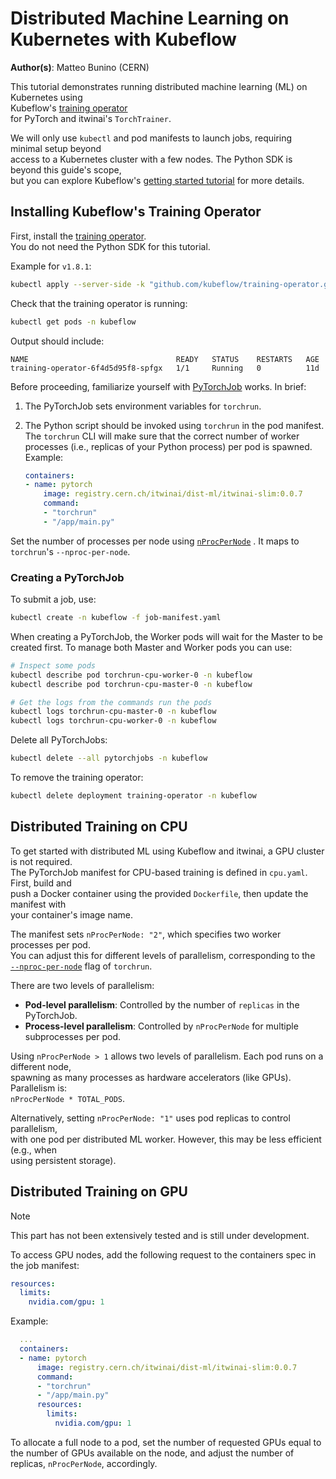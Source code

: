 # Distributed Machine Learning on Kubernetes with Kubeflow

**Author(s)**: Matteo Bunino (CERN)

This tutorial demonstrates running distributed machine learning (ML) on Kubernetes using  
Kubeflow's [training operator](https://www.kubeflow.org/docs/components/training/overview/)  
for PyTorch and itwinai's `TorchTrainer`.  

We will only use `kubectl` and pod manifests to launch jobs, requiring minimal setup beyond  
access to a Kubernetes cluster with a few nodes. The Python SDK is beyond this guide's scope,  
but you can explore Kubeflow's
[getting started tutorial](https://www.kubeflow.org/docs/components/training/getting-started/#getting-started-with-pytorchjob)
for more details.

## Installing Kubeflow's Training Operator

First, install the [training operator](https://www.kubeflow.org/docs/components/training/installation/).  
You do not need the Python SDK for this tutorial.

Example for `v1.8.1`:

```bash
kubectl apply --server-side -k "github.com/kubeflow/training-operator.git/manifests/overlays/standalone?ref=v1.8.1"
```

Check that the training operator is running:

```bash
kubectl get pods -n kubeflow
```

Output should include:

```text
NAME                                 READY   STATUS    RESTARTS   AGE
training-operator-6f4d5d95f8-spfgx   1/1     Running   0          11d
```

Before proceeding, familiarize yourself with
[PyTorchJob](https://www.kubeflow.org/docs/components/training/reference/distributed-training/#distributed-training-for-pytorch)
works. In brief:

1. The PyTorchJob sets environment variables for `torchrun`.
1. The Python script should be invoked using `torchrun` in the pod manifest.
The `torchrun` CLI will make sure that the correct number of worker processes (i.e., replicas of your Python process)
per pod is spawned. Example:

    ```yaml
    containers:
    - name: pytorch
        image: registry.cern.ch/itwinai/dist-ml/itwinai-slim:0.0.7
        command:
        - "torchrun"
        - "/app/main.py"
    ```

Set the number of processes per node using
[`nProcPerNode`](https://github.com/kubeflow/training-operator/blob/69094e16309382d929606f8c5ce9a9d8c00308b1/pkg/apis/kubeflow.org/v1/pytorch_types.go#L95)
. It maps to `torchrun`'s `--nproc-per-node`.

### Creating a PyTorchJob

To submit a job, use:

```bash
kubectl create -n kubeflow -f job-manifest.yaml
```

When creating a PyTorchJob, the Worker pods will wait for the Master to be created
first. To manage both Master and Worker pods you can use:

```bash
# Inspect some pods
kubectl describe pod torchrun-cpu-worker-0 -n kubeflow
kubectl describe pod torchrun-cpu-master-0 -n kubeflow

# Get the logs from the commands run the pods
kubectl logs torchrun-cpu-master-0 -n kubeflow
kubectl logs torchrun-cpu-worker-0 -n kubeflow
```

Delete all PyTorchJobs:

```bash
kubectl delete --all pytorchjobs -n kubeflow
```

To remove the training operator:

```bash
kubectl delete deployment training-operator -n kubeflow
```

## Distributed Training on CPU

To get started with distributed ML using Kubeflow and itwinai, a GPU cluster is not required.  
The PyTorchJob manifest for CPU-based training is defined in `cpu.yaml`. First, build and  
push a Docker container using the provided `Dockerfile`, then update the manifest with  
your container's image name.

The manifest sets `nProcPerNode: "2"`, which specifies two worker processes per pod.  
You can adjust this for different levels of parallelism, corresponding to the  
[`--nproc-per-node`](https://pytorch.org/docs/stable/elastic/run.html#usage) flag of `torchrun`.

There are two levels of parallelism:

- **Pod-level parallelism**: Controlled by the number of `replicas` in the PyTorchJob.  
- **Process-level parallelism**: Controlled by `nProcPerNode` for multiple subprocesses per pod.

Using `nProcPerNode > 1` allows two levels of parallelism. Each pod runs on a different node,  
spawning as many processes as hardware accelerators (like GPUs). Parallelism is:  
`nProcPerNode * TOTAL_PODS`.

Alternatively, setting `nProcPerNode: "1"` uses pod replicas to control parallelism,  
with one pod per distributed ML worker. However, this may be less efficient (e.g., when  
using persistent storage).

## Distributed Training on GPU

> [!NOTE]
> This part has not been extensively tested and is still under development.

To access GPU nodes, add the following request to the containers spec
in the job manifest:

```yaml
resources:
  limits:
    nvidia.com/gpu: 1
```

Example:

```yaml
  ...
  containers:
  - name: pytorch
      image: registry.cern.ch/itwinai/dist-ml/itwinai-slim:0.0.7
      command:
      - "torchrun"
      - "/app/main.py"
      resources:
        limits:
          nvidia.com/gpu: 1
```

To allocate a full node to a pod, set the number of requested GPUs
equal to the number of GPUs available on the node, and adjust the number of replicas,
`nProcPerNode`, accordingly.
